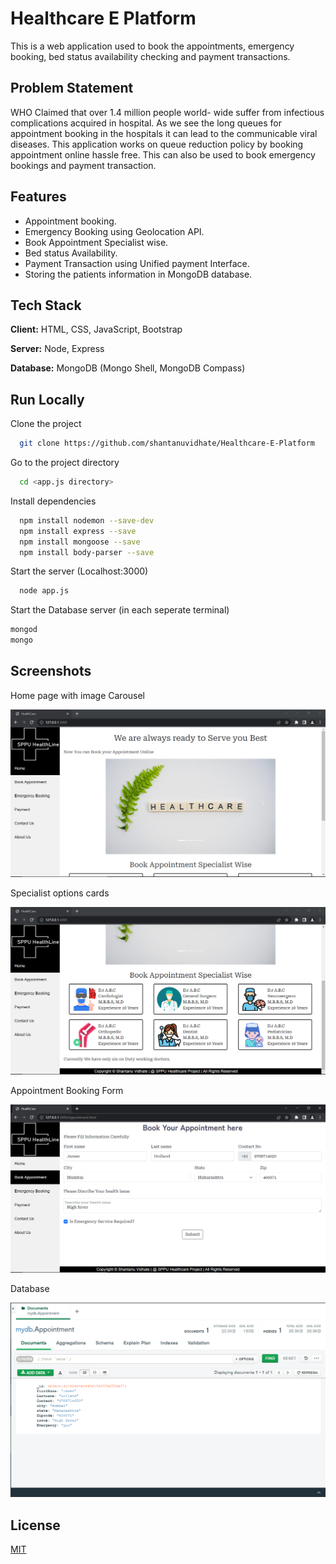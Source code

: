
# Healthcare E Platform
This is a web application used to book the appointments, emergency booking, bed status availability checking and payment transactions.

## Problem Statement
WHO Claimed that over 1.4 million people world- wide suffer from infectious complications acquired in hospital. As we see the long queues for appointment booking in the hospitals it can lead to the communicable viral diseases. This application works on queue reduction policy by booking appointment online hassle free. This can also be used to book emergency bookings and payment transaction.
## Features

- Appointment booking.
- Emergency Booking using Geolocation API.
- Book Appointment Specialist wise.
- Bed status Availability.
- Payment Transaction using Unified payment Interface.
- Storing the patients information in MongoDB database.


## Tech Stack

**Client:** HTML, CSS, JavaScript, Bootstrap

**Server:** Node, Express

**Database:** MongoDB (Mongo Shell, MongoDB Compass)


## Run Locally

Clone the project

```bash
  git clone https://github.com/shantanuvidhate/Healthcare-E-Platform
```

Go to the project directory

```bash
  cd <app.js directory>
```

Install dependencies

```bash
  npm install nodemon --save-dev
  npm install express --save
  npm install mongoose --save
  npm install body-parser --save
```

Start the server (Localhost:3000)

```bash
  node app.js
```
Start the Database server (in each seperate terminal)

```bash
mongod
mongo
```


## Screenshots
Home page with image Carousel

![App Screenshot](https://github.com/shantanuvidhate/Healthcare-E-Platform/blob/master/Screenshots/S1.PNG)

Specialist options cards

![App Screenshot](https://github.com/shantanuvidhate/Healthcare-E-Platform/blob/master/Screenshots/S3.PNG)

Appointment Booking Form

![App Screenshot](https://github.com/shantanuvidhate/Healthcare-E-Platform/blob/master/Screenshots/S4.PNG)

Database

![App Screenshot](https://github.com/shantanuvidhate/Healthcare-E-Platform/blob/master/Screenshots/S6.PNG)

## License

[MIT](https://choosealicense.com/licenses/mit/)

